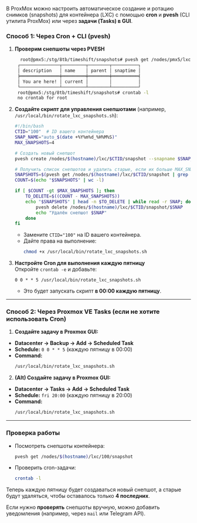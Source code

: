 В ProxMox можно настроить автоматическое создание и ротацию снимков (snapshots) для контейнера (LXC) с помощью **cron** и **pvesh** (CLI утилита ProxMox) или через **задачи (Tasks) в GUI**.  

### **Способ 1: Через Cron + CLI (pvesh)**
1. **Проверим снепшоты через PVESH**
   ```bash
     root@pmx5:/stg/8tb/timeshift/snapshots# pvesh get /nodes/pmx5/lxc/107/snapshot
    ┌───────────────┬─────────┬────────┬──────────┐
    │ description   │ name    │ parent │ snaptime │
    ╞═══════════════╪═════════╪════════╪══════════╡
    │ You are here! │ current │        │          │
    └───────────────┴─────────┴────────┴──────────┘
    root@pmx5:/stg/8tb/timeshift/snapshots# crontab -l
    no crontab for root
   ```

3. **Создайте скрипт для управления снепшотами** (например, `/usr/local/bin/rotate_lxc_snapshots.sh`):  
   ```bash
   #!/bin/bash
   CTID="100"  # ID вашего контейнера
   SNAP_NAME="auto_$(date +%Y%m%d_%H%M%S)"
   MAX_SNAPSHOTS=4

   # Создать новый снепшот
   pvesh create /nodes/$(hostname)/lxc/$CTID/snapshot --snapname $SNAP_NAME --description "Автоснепшот"

   # Получить список снепшотов и удалить старые, если их больше MAX_SNAPSHOTS
   SNAPSHOTS=$(pvesh get /nodes/$(hostname)/lxc/$CTID/snapshot | grep -oE 'auto_[^"]+' | sort)
   COUNT=$(echo "$SNAPSHOTS" | wc -l)

   if [ $COUNT -gt $MAX_SNAPSHOTS ]; then
       TO_DELETE=$((COUNT - MAX_SNAPSHOTS))
       echo "$SNAPSHOTS" | head -n $TO_DELETE | while read -r SNAP; do
           pvesh delete /nodes/$(hostname)/lxc/$CTID/snapshot/$SNAP
           echo "Удалён снепшот $SNAP"
       done
   fi
   ```
   - Замените `CTID="100"` на ID вашего контейнера.  
   - Дайте права на выполнение:  
     ```bash
     chmod +x /usr/local/bin/rotate_lxc_snapshots.sh
     ```

4. **Настройте Cron для выполнения каждую пятницу**  
   Откройте `crontab -e` и добавьте:  
   ```cron
   0 0 * * 5 /usr/local/bin/rotate_lxc_snapshots.sh
   ```
   - Это будет запускать скрипт **в 00:00 каждую пятницу**.

---

### **Способ 2: Через Proxmox VE Tasks (если не хотите использовать Cron)**
1.  **Создайте задачу в Proxmox GUI:**  
   - **Datacenter → Backup → Add → Scheduled Task**  
   - **Schedule:** `0 0 * * 5` (каждую пятницу в 00:00)  
   - **Command:**  
     ```bash
     /usr/local/bin/rotate_lxc_snapshots.sh
     ```


2.  **(Alt) Создайте задачу в Proxmox GUI:**  
   - **Datacenter → Tasks → Add → Scheduled Task**  
   - **Schedule:** `fri 20:00` (каждую пятницу в 20:00)  
   - **Command:**  
     ```bash
     /usr/local/bin/rotate_lxc_snapshots.sh
     ```

---

### **Проверка работы**
- Посмотреть снепшоты контейнера:  
  ```bash
  pvesh get /nodes/$(hostname)/lxc/100/snapshot
  ```
- Проверить cron-задачи:  
  ```bash
  crontab -l
  ```

Теперь каждую пятницу будет создаваться новый снепшот, а старые будут удаляться, чтобы оставалось только **4 последних**.  

Если нужно **проверять** снепшоты вручную, можно добавить уведомления (например, через `mail` или Telegram API).
